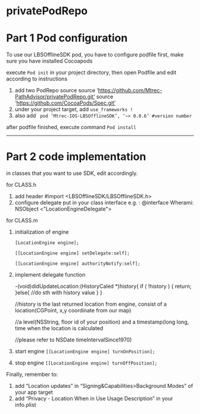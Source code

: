 # privatePodRepo

# Part 1 Pod configuration
To use our LBSOfflineSDK pod, you have to configure podfile first, make sure you have installed Cocoapods

execute `Pod init` in your project directory, then open Podfile and edit according to instructions

1. add two PodRepo source
  source ‘https://github.com/Mtrec-PathAdvisor/privatePodRepo.git’
  source ‘https://github.com/CocoaPods/Spec.git’
2. under your project  target, add `use_frameworks !`
3. also add ` pod ‘Mtrec-IOS-LBSOfflineSDK’, ‘~> 0.0.6’ #version number`

after podfile finished, execute command `Pod install`
____________________________________________________________
# Part 2 code implementation
in classes that you want to use SDK, edit accordingly.

for CLASS.h
1. add header
    #import <LBSOfflineSDK/LBSOfflineSDK.h>
2. configure delegate
    put <LocationEngineDelegate> in your class interface 
    e.g. : @interface Wherami: NSObject <"LocationEngineDelegate">

for CLASS.m
1. initialization of engine

    `[LocationEngine engine];`
    
    `[[LocationEngine engine] setDelegate:self];`
    
    `[[LocationEngine engine] authorityNotify:self];`
    

2. implement delegate function

    -(void)didUpdateLocation:(HistoryCaled *)history{
      if ( !history ) {
          return;
      }else{
         //do sth with history value
      }
    }
    
    
    //history is the last returned location from engine, consist of a location(CGPoint, x,y coordinate from our map)
    
    //a level(NSString, floor id of your position) and a timestamp(long long, time when the location is calculated
    
    //please refer to NSDate timeIntervalSince1970)

3. start engine
  `[[LocationEngine engine] turnOnPosition];`

4. stop engine
  `[[LocationEngine engine] turnOffPosition];`


Finally, remember to:
1. add “Location updates” in “Signing&Capabilities>Background Modes” of your app target
2. add “Privacy - Location When in Use Usage Description” in your info.plist 
